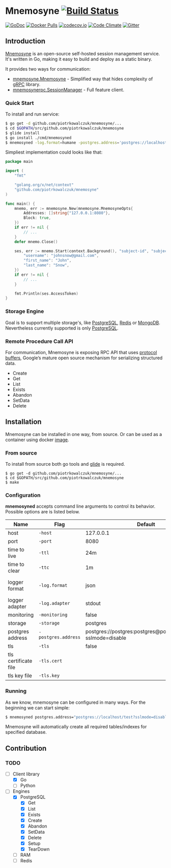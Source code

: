# Mnemosyne [![Build Status](https://travis-ci.org/piotrkowalczuk/mnemosyne.svg?branch=master)](https://travis-ci.org/piotrkowalczuk/mnemosyne)

[![GoDoc](https://godoc.org/github.com/piotrkowalczuk/mnemosyne?status.svg)](http://godoc.org/github.com/piotrkowalczuk/mnemosyne)
[![Docker Pulls](https://img.shields.io/docker/pulls/piotrkowalczuk/mnemosyne.svg?maxAge=604800)](https://hub.docker.com/r/piotrkowalczuk/mnemosyne/)
[![codecov.io](https://codecov.io/github/piotrkowalczuk/mnemosyne/coverage.svg?branch=master)](https://codecov.io/github/piotrkowalczuk/mnemosyne?branch=master)
[![Code Climate](https://codeclimate.com/github/piotrkowalczuk/mnemosyne/badges/gpa.svg)](https://codeclimate.com/github/piotrkowalczuk/mnemosyne)
[![Gitter](https://badges.gitter.im/piotrkowalczuk/mnemosyne.svg)](https://gitter.im/piotrkowalczuk/mnemosyne?utm_source=badge&utm_medium=badge&utm_campaign=pr-badge)

## Introduction

[Mnemosyne](http://github.com/piotrkowalczuk/mnemosyne) is an open-source self-hosted session management service.
It's written in Go, making it easy to build and deploy as a static binary.

It provides two ways for communication:

* [mnemosyne.Mnemosyne](https://godoc.org/github.com/piotrkowalczuk/mnemosyne#Mnemosyne) - Simplified way that hides complexity of [gRPC](http://www.grpc.io) library.
* [mnemosynerpc.SessionManager](https://godoc.org/github.com/piotrkowalczuk/mnemosyne/mnemosynerpc#SessionManager) - Full feature client.

### Quick Start

To install and run service:

```bash
$ go get -d github.com/piotrkowalczuk/mnemosyne/...
$ cd $GOPATH/src/github.com/piotrkowalczuk/mnemosyne
$ glide install
$ go install ./cmd/mnemosyned
$ mnemosyned -log.format=humane -postgres.address='postgres://localhost/example?sslmode=disable'
```

Simpliest implementation could looks like that:

```go
package main

import (
	"fmt"

	"golang.org/x/net/context"
	"github.com/piotrkowalczuk/mnemosyne"
)

func main() {
	mnemo, err := mnemosyne.New(mnemosyne.MnemosyneOpts{
		Addresses: []string{"127.0.0.1:8080"},
		Block: true,
	})
	if err != nil {
		// ...
	}
	defer mnemo.Close()

	ses, err := mnemo.Start(context.Background(), "subject-id", "subject-client", map[string]string{
		"username": "johnsnow@gmail.com",
		"first_name": "John",
		"last_name": "Snow",
	})
	if err != nil {
		// ...
	}

	fmt.Println(ses.AccessToken)
}
```
### Storage Engine
Goal is to support multiple storage's, like [PostgreSQL](http://www.postgresql.org/), [Redis](http://redis.io) or [MongoDB](https://www.mongodb.org). Nevertheless currently supported is only [PostgreSQL](http://www.postgresql.org/).

### Remote Procedure Call API
For communication, Mnemosyne is exposing RPC API that uses [protocol buffers](https://developers.google.com/protocol-buffers/), Google’s mature open source mechanism for serializing structured data.

* Create
* Get
* List
* Exists
* Abandon
* SetData
* Delete

## Installation

Mnemosyne can be installed in one way, from source.
Or can be used as a container using docker [image](https://hub.docker.com/r/piotrkowalczuk/mnemosyne/).

### From source

To install from source both go tools and [glide](github.com/Masterminds/glide) is required. 

```
$ go get -d github.com/piotrkowalczuk/mnemosyne/...
$ cd $GOPATH/src/github.com/piotrkowalczuk/mnemosyne
$ make
```

### Configuration
**mnemosyned** accepts command line arguments to control its behavior. Possible options are is listed below.

| Name | Flag | Default | Type |
| --- | --- | --- | --- |
| host | `-host` | 127.0.0.1 | string |
| port | `-port` | 8080 | int |
| time to live | `-ttl` | 24m | duration |
| time to clear | `-ttc` | 1m | duration |
| logger format | `-log.format` | json | enum(json, humane, logfmt) |
| logger adapter | `-log.adapter` | stdout | enum(stdout) |
| monitoring | `-monitoring ` | false | boolean |
| storage | `-storage` | postgres | enum(postgres) |
| postgres address | `-postgres.address` | postgres://postgres:postgres@postgres/postgres?sslmode=disable | string |
| tls | `-tls` | false | boolean |
| tls certificate file | `-tls.cert` | | string |
| tls key file |`-tls.key` | | string |

### Running

As we know, mnemosyne can be configured in many ways. For the beginning we can start simple:

```bash
$ mnemosyned postgres.address="postgres://localhost/test?sslmode=disable"
```

Mnemosyne will automatically create all required tables/indexes for specified database.

## Contribution

### TODO

- [ ] Client library
    - [x] Go
    - [ ] Python
- [ ] Engines
	- [x] PostgreSQL
		- [x] Get
		- [x] List
		- [x] Exists
		- [x] Create
		- [x] Abandon
		- [x] SetData
		- [x] Delete
		- [x] Setup
		- [x] TearDown
	- [ ] RAM
	- [ ] Redis